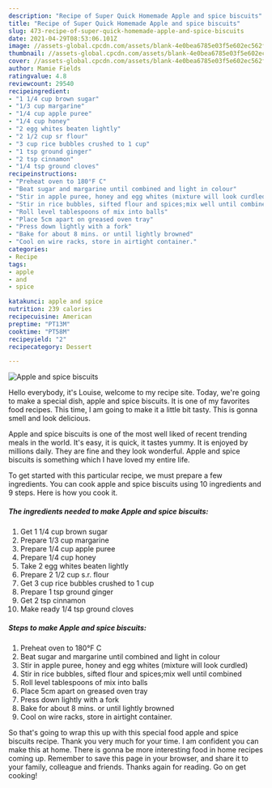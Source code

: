 ```yaml
---
description: "Recipe of Super Quick Homemade Apple and spice biscuits"
title: "Recipe of Super Quick Homemade Apple and spice biscuits"
slug: 473-recipe-of-super-quick-homemade-apple-and-spice-biscuits
date: 2021-04-29T08:53:06.101Z
image: //assets-global.cpcdn.com/assets/blank-4e0bea6785e03f5e602ec562f230caae08da540cada707380b4fe1bbebba43da.png
thumbnail: //assets-global.cpcdn.com/assets/blank-4e0bea6785e03f5e602ec562f230caae08da540cada707380b4fe1bbebba43da.png
cover: //assets-global.cpcdn.com/assets/blank-4e0bea6785e03f5e602ec562f230caae08da540cada707380b4fe1bbebba43da.png
author: Mamie Fields
ratingvalue: 4.8
reviewcount: 29540
recipeingredient:
- "1 1/4 cup brown sugar"
- "1/3 cup margarine"
- "1/4 cup apple puree"
- "1/4 cup honey"
- "2 egg whites beaten lightly"
- "2 1/2 cup sr flour"
- "3 cup rice bubbles crushed to 1 cup"
- "1 tsp ground ginger"
- "2 tsp cinnamon"
- "1/4 tsp ground cloves"
recipeinstructions:
- "Preheat oven to 180°F C"
- "Beat sugar and margarine until combined and light in colour"
- "Stir in apple puree, honey and egg whites (mixture will look curdled)"
- "Stir in rice bubbles, sifted flour and spices;mix well until combined"
- "Roll level tablespoons of mix into balls"
- "Place 5cm apart on greased oven tray"
- "Press down lightly with a fork"
- "Bake for about 8 mins. or until lightly browned"
- "Cool on wire racks, store in airtight container."
categories:
- Recipe
tags:
- apple
- and
- spice

katakunci: apple and spice 
nutrition: 239 calories
recipecuisine: American
preptime: "PT13M"
cooktime: "PT58M"
recipeyield: "2"
recipecategory: Dessert

---
```



![Apple and spice biscuits](//assets-global.cpcdn.com/assets/blank-4e0bea6785e03f5e602ec562f230caae08da540cada707380b4fe1bbebba43da.png)

Hello everybody, it's Louise, welcome to my recipe site. Today, we're going to make a special dish, apple and spice biscuits. It is one of my favorites food recipes. This time, I am going to make it a little bit tasty. This is gonna smell and look delicious.

Apple and spice biscuits is one of the most well liked of recent trending meals in the world. It's easy, it is quick, it tastes yummy. It is enjoyed by millions daily. They are fine and they look wonderful. Apple and spice biscuits is something which I have loved my entire life.




To get started with this particular recipe, we must prepare a few ingredients. You can cook apple and spice biscuits using 10 ingredients and 9 steps. Here is how you cook it.

<!--inarticleads1-->

##### The ingredients needed to make Apple and spice biscuits:

1. Get 1 1/4 cup brown sugar
1. Prepare 1/3 cup margarine
1. Prepare 1/4 cup apple puree
1. Prepare 1/4 cup honey
1. Take 2 egg whites beaten lightly
1. Prepare 2 1/2 cup s.r. flour
1. Get 3 cup rice bubbles crushed to 1 cup
1. Prepare 1 tsp ground ginger
1. Get 2 tsp cinnamon
1. Make ready 1/4 tsp ground cloves




<!--inarticleads2-->

##### Steps to make Apple and spice biscuits:

1. Preheat oven to 180°F C
1. Beat sugar and margarine until combined and light in colour
1. Stir in apple puree, honey and egg whites (mixture will look curdled)
1. Stir in rice bubbles, sifted flour and spices;mix well until combined
1. Roll level tablespoons of mix into balls
1. Place 5cm apart on greased oven tray
1. Press down lightly with a fork
1. Bake for about 8 mins. or until lightly browned
1. Cool on wire racks, store in airtight container.




So that's going to wrap this up with this special food apple and spice biscuits recipe. Thank you very much for your time. I am confident you can make this at home. There is gonna be more interesting food in home recipes coming up. Remember to save this page in your browser, and share it to your family, colleague and friends. Thanks again for reading. Go on get cooking!
